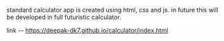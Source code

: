 standard calculator app is created using html, css and js. 
in future this will be developed in full futuristic calculator.

link -- https://deepak-dk7.github.io/calculator/index.html
